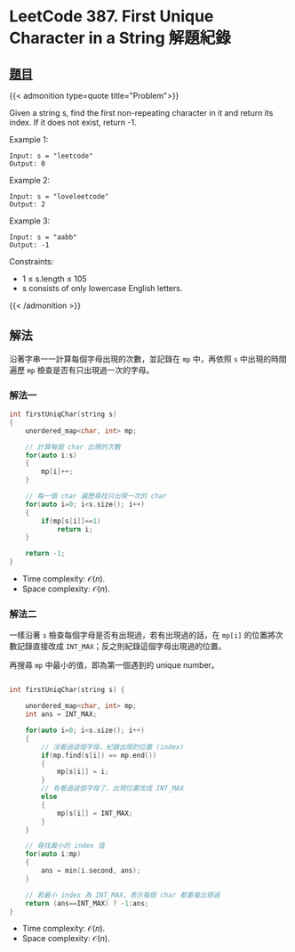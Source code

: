 # LeetCode 387. First Unique Character in a String 解題紀錄


## [題目](https://leetcode.com/problems/first-unique-character-in-a-string/)

{{< admonition type=quote title="Problem">}}

Given a string s, find the first non-repeating character in it and return its index. If it does not exist, return -1.

Example 1:

```
Input: s = "leetcode"
Output: 0
```

Example 2:

```
Input: s = "loveleetcode"
Output: 2
```

Example 3:

```
Input: s = "aabb"
Output: -1
```

Constraints:

-   1 $\leq$ s.length $\leq$ 105
-   s consists of only lowercase English letters.

{{< /admonition >}}

## 解法

沿著字串一一計算每個字母出現的次數，並記錄在 `mp` 中，再依照 `s` 中出現的時間遍歷 `mp` 檢查是否有只出現過一次的字母。

### 解法一

```cpp
int firstUniqChar(string s)
{
    unordered_map<char, int> mp;

    // 計算每個 char 出現的次數
    for(auto i:s)
    {
        mp[i]++;
    }

    // 每一個 char 遍歷尋找只出現一次的 char
    for(auto i=0; i<s.size(); i++)
    {
        if(mp[s[i]]==1)
            return i;
    }

    return -1;
}
```

-   Time complexity: $\mathcal{O}(n)$.
-   Space complexity: $\mathcal{O}(n)$.

### 解法二

一樣沿著 `s` 檢查每個字母是否有出現過，若有出現過的話，在 `mp[i]` 的位置將次數記錄直接改成 `INT_MAX`；反之則紀錄這個字母出現過的位置。

再搜尋 `mp` 中最小的值，即為第一個遇到的 unique number。

```cpp

int firstUniqChar(string s) {

    unordered_map<char, int> mp;
    int ans = INT_MAX;

    for(auto i=0; i<s.size(); i++)
    {
        // 沒看過這個字母，紀錄出現的位置 (index)
        if(mp.find(s[i]) == mp.end())
        {
            mp[s[i]] = i;
        }
        // 有看過這個字母了，出現位置改成 INT_MAX
        else
        {
            mp[s[i]] = INT_MAX;
        }
    }

    // 尋找最小的 index 值
    for(auto i:mp)
    {
        ans = min(i.second, ans);
    }

    // 若最小 index 為 INT_MAX，表示每個 char 都重複出現過
    return (ans==INT_MAX) ? -1:ans;
}
```

-   Time complexity: $\mathcal{O}(n)$.
-   Space complexity: $\mathcal{O}(n)$.

